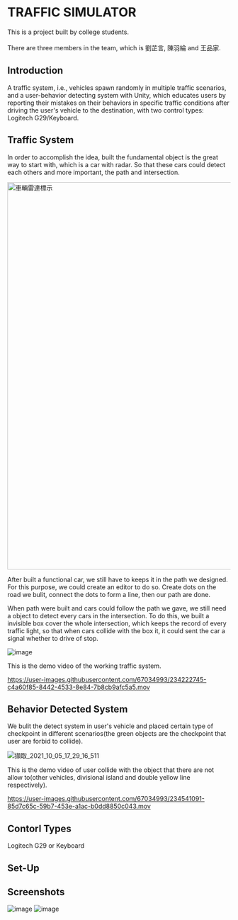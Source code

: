 # TRAFFIC SIMULATOR

This is a project built by college students.<br></br>
There are three members in the team, which is 劉芷言, 陳羽綸 and 王品家.

## Introduction

 A traffic system, i.e., vehicles spawn randomly in multiple traffic scenarios,  and a user-behavior detecting system with Unity, which educates users by reporting their mistakes on their behaviors in specific traffic conditions after driving the user's vehicle to the destination, with two control types: Logitech G29/Keyboard.
 
## Traffic System

In order to accomplish the idea, built the fundamental object is the great way to start with, which is a car with radar. So that these cars could detect each others and more important, the path and intersection.

<img width="875" alt="車輛雷達標示" src="https://user-images.githubusercontent.com/67034993/234522673-e27e0110-6619-4606-8a89-ba41e01dff3a.png">

After built a functional car, we still have to keeps it in the path we designed. For this purpose, we could create an editor to do so. Create dots on the road we bulit, connect the dots to form a line, then our path are done. 

When path were built and cars could follow the path we gave, we still need a object to detect every cars in the intersection. To do this, we built a invisible box cover the whole intersection, which keeps the record of every traffic light, so that when cars collide with the box it, it could sent the car a signal whether to drive of stop.

![image](https://github.com/holydarktank2/Graduation-Project/blob/main/screenshots/Screenshot3.gif)

This is the demo video of the working traffic system.

https://user-images.githubusercontent.com/67034993/234222745-c4a60f85-8442-4533-8e84-7b8cb9afc5a5.mov

## Behavior Detected System

We bulit the detect system in user's vehicle and placed certain type of checkpoint in different scenarios(the green objects are the checkpoint that user are forbid to collide).

![擷取_2021_10_05_17_29_16_511](https://user-images.githubusercontent.com/67034993/234535028-cf7d51b8-a7c4-4479-9271-7c0e34fefab6.png)
 
This is the demo video of user collide with the object that there are not allow to(other vehicles, divisional island and double yellow line respectively).

https://user-images.githubusercontent.com/67034993/234541091-85d7c65c-59b7-453e-a1ac-b0dd8850c043.mov



## Contorl Types

Logitech G29 or Keyboard

## Set-Up


## Screenshots

![image](https://github.com/holydarktank2/Graduation-Project/blob/main/screenshots/Screenshot1.PNG)
![image](https://github.com/holydarktank2/Graduation-Project/blob/main/screenshots/Screenshot2.PNG)
